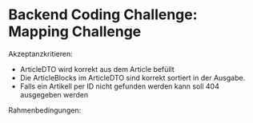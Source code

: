 # Backend Coding Challenge: Mapping Challenge

Akzeptanzkritieren: 
 - ArticleDTO wird korrekt aus dem Article befüllt
 - Die ArticleBlocks im ArticleDTO sind korrekt sortiert in der Ausgabe.
 - Falls ein Artikell per ID nicht gefunden werden kann soll 404 ausgegeben werden
 
 Rahmenbedingungen:
 
